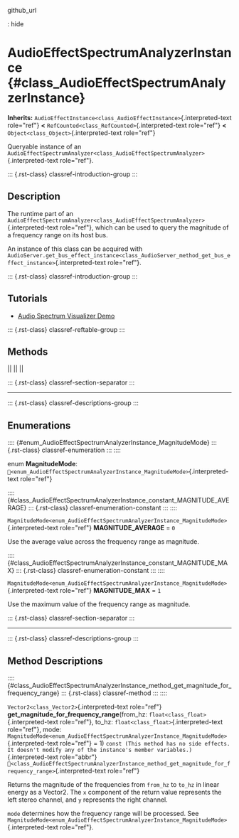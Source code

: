 github_url

:   hide

# AudioEffectSpectrumAnalyzerInstance {#class_AudioEffectSpectrumAnalyzerInstance}

**Inherits:**
`AudioEffectInstance<class_AudioEffectInstance>`{.interpreted-text
role="ref"} **\<** `RefCounted<class_RefCounted>`{.interpreted-text
role="ref"} **\<** `Object<class_Object>`{.interpreted-text role="ref"}

Queryable instance of an
`AudioEffectSpectrumAnalyzer<class_AudioEffectSpectrumAnalyzer>`{.interpreted-text
role="ref"}.

::: {.rst-class}
classref-introduction-group
:::

## Description

The runtime part of an
`AudioEffectSpectrumAnalyzer<class_AudioEffectSpectrumAnalyzer>`{.interpreted-text
role="ref"}, which can be used to query the magnitude of a frequency
range on its host bus.

An instance of this class can be acquired with
`AudioServer.get_bus_effect_instance<class_AudioServer_method_get_bus_effect_instance>`{.interpreted-text
role="ref"}.

::: {.rst-class}
classref-introduction-group
:::

## Tutorials

- [Audio Spectrum Visualizer
  Demo](https://godotengine.org/asset-library/asset/2762)

::: {.rst-class}
classref-reftable-group
:::

## Methods

||
||
||

::: {.rst-class}
classref-section-separator
:::

------------------------------------------------------------------------

::: {.rst-class}
classref-descriptions-group
:::

## Enumerations

:::: {#enum_AudioEffectSpectrumAnalyzerInstance_MagnitudeMode}
::: {.rst-class}
classref-enumeration
:::
::::

enum **MagnitudeMode**:
`🔗<enum_AudioEffectSpectrumAnalyzerInstance_MagnitudeMode>`{.interpreted-text
role="ref"}

:::: {#class_AudioEffectSpectrumAnalyzerInstance_constant_MAGNITUDE_AVERAGE}
::: {.rst-class}
classref-enumeration-constant
:::
::::

`MagnitudeMode<enum_AudioEffectSpectrumAnalyzerInstance_MagnitudeMode>`{.interpreted-text
role="ref"} **MAGNITUDE_AVERAGE** = `0`

Use the average value across the frequency range as magnitude.

:::: {#class_AudioEffectSpectrumAnalyzerInstance_constant_MAGNITUDE_MAX}
::: {.rst-class}
classref-enumeration-constant
:::
::::

`MagnitudeMode<enum_AudioEffectSpectrumAnalyzerInstance_MagnitudeMode>`{.interpreted-text
role="ref"} **MAGNITUDE_MAX** = `1`

Use the maximum value of the frequency range as magnitude.

::: {.rst-class}
classref-section-separator
:::

------------------------------------------------------------------------

::: {.rst-class}
classref-descriptions-group
:::

## Method Descriptions

:::: {#class_AudioEffectSpectrumAnalyzerInstance_method_get_magnitude_for_frequency_range}
::: {.rst-class}
classref-method
:::
::::

`Vector2<class_Vector2>`{.interpreted-text role="ref"}
**get_magnitude_for_frequency_range**(from_hz:
`float<class_float>`{.interpreted-text role="ref"}, to_hz:
`float<class_float>`{.interpreted-text role="ref"}, mode:
`MagnitudeMode<enum_AudioEffectSpectrumAnalyzerInstance_MagnitudeMode>`{.interpreted-text
role="ref"} = 1)
`const (This method has no side effects. It doesn't modify any of the instance's member variables.)`{.interpreted-text
role="abbr"}
`🔗<class_AudioEffectSpectrumAnalyzerInstance_method_get_magnitude_for_frequency_range>`{.interpreted-text
role="ref"}

Returns the magnitude of the frequencies from `from_hz` to `to_hz` in
linear energy as a Vector2. The `x` component of the return value
represents the left stereo channel, and `y` represents the right
channel.

`mode` determines how the frequency range will be processed. See
`MagnitudeMode<enum_AudioEffectSpectrumAnalyzerInstance_MagnitudeMode>`{.interpreted-text
role="ref"}.
